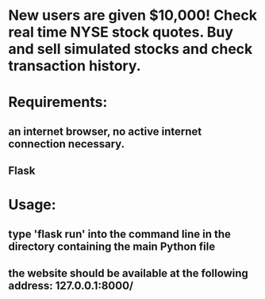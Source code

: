 # New users are given $10,000! Check real time NYSE stock quotes. Buy and sell simulated stocks and check transaction history.

# Requirements: 
## an internet browser, no active internet connection necessary.
## Flask

# Usage:
## type 'flask run' into the command line in the directory containing the main Python file
## the website should be available at the following address: 127.0.0.1:8000/

